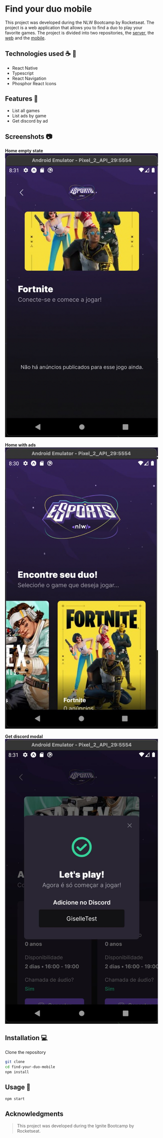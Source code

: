 # Find your duo mobile

This project was developed during the NLW Bootcamp by Rocketseat. The project is a web application that allows you to find a duo to play your favorite games. The project is divided into two repositories, the [server](https://github.com/gihoekveld/find-your-duo-server), the [web](https://github.com/gihoekveld/find-your-duo-web) and the [mobile](https://github.com/gihoekveld/find-your-duo-mobile).

## Technologies used ☕️ 🐍

- React Native
- Typescript
- React Navigation
- Phosphor React Icons

## Features 🚀

- List all games
- List ads by game
- Get discord by ad

## Screenshots 📷

**Home empty state**
![Screenshot 1](public/screen_shot_empty_state.png)

**Home with ads**
![Screenshot 2](public/screen_shot_home.png)

**Get discord modal**
![Screenshot 3](public/screen_shot_get_discord.jpeg)

## Installation 💻

Clone the repository

```bash
git clone
cd find-your-duo-mobile
npm install
```

## Usage 📖

```bash
npm start
```

## Acknowledgments

> This project was developed during the Ignite Bootcamp by Rocketseat.


